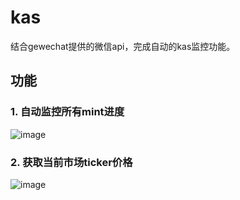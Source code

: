 # kas

结合gewechat提供的微信api，完成自动的kas监控功能。

## 功能

### 1. 自动监控所有mint进度

![image](https://github.com/user-attachments/assets/1ee02478-ec21-4cd4-8998-8761c6628f2e)

### 2. 获取当前市场ticker价格

![image](https://github.com/user-attachments/assets/903cb7c3-f738-4c35-b344-866d8c84ca91)
